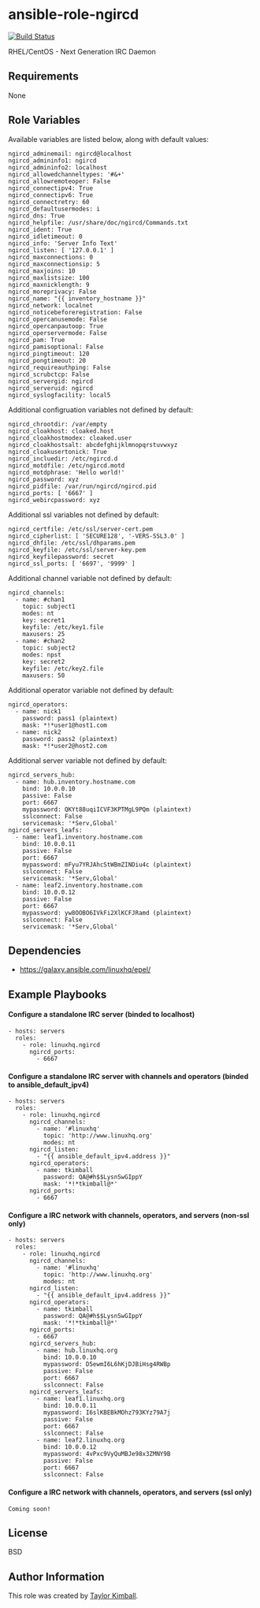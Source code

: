 # ansible-role-ngircd

[![Build Status](https://travis-ci.org/linuxhq/ansible-role-ngircd.svg?branch=master)](https://travis-ci.org/linuxhq/ansible-role-ngircd)

RHEL/CentOS - Next Generation IRC Daemon

## Requirements

None

## Role Variables

Available variables are listed below, along with default values:

    ngircd_adminemail: ngircd@localhost
    ngircd_admininfo1: ngircd
    ngircd_admininfo2: localhost
    ngircd_allowedchanneltypes: '#&+'
    ngircd_allowremoteoper: False
    ngircd_connectipv4: True
    ngircd_connectipv6: True
    ngircd_connectretry: 60
    ngircd_defaultusermodes: i
    ngircd_dns: True
    ngircd_helpfile: /usr/share/doc/ngircd/Commands.txt
    ngircd_ident: True
    ngircd_idletimeout: 0
    ngircd_info: 'Server Info Text'
    ngircd_listen: [ '127.0.0.1' ]
    ngircd_maxconnections: 0
    ngircd_maxconnectionsip: 5
    ngircd_maxjoins: 10
    ngircd_maxlistsize: 100
    ngircd_maxnicklength: 9
    ngircd_moreprivacy: False
    ngircd_name: "{{ inventory_hostname }}"
    ngircd_network: localnet
    ngircd_noticebeforeregistration: False
    ngircd_opercanusemode: False
    ngircd_opercanpautoop: True
    ngircd_operservermode: False
    ngircd_pam: True
    ngircd_pamisoptional: False
    ngircd_pingtimeout: 120
    ngircd_pongtimeout: 20
    ngircd_requireauthping: False
    ngircd_scrubctcp: False
    ngircd_servergid: ngircd
    ngircd_serveruid: ngircd
    ngircd_syslogfacility: local5

Additional configruation variables not defined by default:

    ngircd_chrootdir: /var/empty
    ngircd_cloakhost: cloaked.host
    ngircd_cloakhostmodex: cloaked.user
    ngircd_cloakhostsalt: abcdefghijklmnopqrstuvwxyz
    ngircd_cloakusertonick: True
    ngircd_incluedir: /etc/ngircd.d
    ngircd_motdfile: /etc/ngircd.motd
    ngircd_motdphrase: 'Hello world!'
    ngircd_password: xyz
    ngircd_pidfile: /var/run/ngircd/ngircd.pid
    ngircd_ports: [ '6667' ]
    ngircd_webircpassword: xyz

Additional ssl variables not defined by default:

    ngircd_certfile: /etc/ssl/server-cert.pem
    ngircd_cipherlist: [ 'SECURE128', '-VERS-SSL3.0' ]
    ngircd_dhfile: /etc/ssl/dhparams.pem
    ngircd_keyfile: /etc/ssl/server-key.pem
    ngircd_keyfilepassword: secret
    ngircd_ssl_ports: [ '6697', '9999' ]

Additional channel variable not defined by default:

    ngircd_channels:
      - name: #chan1
        topic: subject1
        modes: nt
        key: secret1
        keyfile: /etc/key1.file
        maxusers: 25
      - name: #chan2
        topic: subject2
        modes: npst
        key: secret2
        keyfile: /etc/key2.file
        maxusers: 50

Additional operator variable not defined by default:

    ngircd_operators:
      - name: nick1
        password: pass1 (plaintext)
        mask: *!*user1@host1.com
      - name: nick2
        password: pass2 (plaintext)
        mask: *!*user2@host2.com

Additional server variable not defined by default:

    ngircd_servers_hub:
      - name: hub.inventory.hostname.com
        bind: 10.0.0.10
        passive: False
        port: 6667
        mypassword: QKYt88uqiICVF3KPTMgL9PQm (plaintext)
        sslconnect: False
        servicemask: '*Serv,Global'
    ngircd_servers_leafs:
      - name: leaf1.inventory.hostname.com
        bind: 10.0.0.11
        passive: False
        port: 6667
        mypassword: mFyu7YRJAhcStWBmZINDiu4c (plaintext)
        sslconnect: False
        servicemask: '*Serv,Global'
      - name: leaf2.inventory.hostname.com
        bind: 10.0.0.12
        passive: False
        port: 6667
        mypassword: yw8OOBO6IVkFi2XlKCFJRamd (plaintext)
        sslconnect: False
        servicemask: '*Serv,Global'

## Dependencies

 * https://galaxy.ansible.com/linuxhq/epel/

## Example Playbooks

#### Configure a standalone IRC server (binded to localhost)

    - hosts: servers
      roles:
        - role: linuxhq.ngircd
          ngircd_ports:
            - 6667

#### Configure a standalone IRC server with channels and operators (binded to ansible_default_ipv4)

    - hosts: servers
      roles:
        - role: linuxhq.ngircd
          ngircd_channels:
            - name: '#linuxhq'
              topic: 'http://www.linuxhq.org'
              modes: nt
          ngircd_listen:
            - "{{ ansible_default_ipv4.address }}"
          ngircd_operators:
            - name: tkimball
              password: QA@#h$$LysnSwGIppY
              mask: '*!*tkimball@*'
          ngircd_ports:
            - 6667

#### Configure a IRC network with channels, operators, and servers (non-ssl only)

    - hosts: servers
      roles:
        - role: linuxhq.ngircd
          ngircd_channels:
            - name: '#linuxhq'
              topic: 'http://www.linuxhq.org'
              modes: nt
          ngircd_listen:
            - "{{ ansible_default_ipv4.address }}"
          ngircd_operators:
            - name: tkimball
              password: QA@#h$$LysnSwGIppY
              mask: '*!*tkimball@*'
          ngircd_ports:
            - 6667
          ngircd_servers_hub:
            - name: hub.linuxhq.org
              bind: 10.0.0.10
              mypassword: D5ewmI6L6hKjDJBiHsg4RWBp
              passive: False
              port: 6667
              sslconnect: False
          ngircd_servers_leafs:
            - name: leaf1.linuxhq.org
              bind: 10.0.0.11
              mypassword: I6slKBEBkMOhz793KYz79A7j
              passive: False
              port: 6667
              sslconnect: False
            - name: leaf2.linuxhq.org
              bind: 10.0.0.12
              mypassword: 4vPxc9VyQuMBJe98x3ZMNY9B
              passive: False
              port: 6667
              sslconnect: False

#### Configure a IRC network with channels, operators, and servers (ssl only)

    Coming soon!

## License

BSD

## Author Information

This role was created by [Taylor Kimball](http://www.linuxhq.org).
